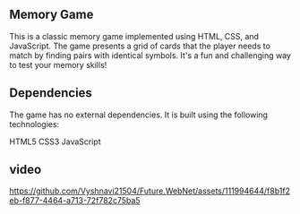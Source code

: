 ## Memory Game

This is a classic memory game implemented using HTML, CSS, and JavaScript. The game presents a grid of cards that the player needs to match by finding pairs with identical symbols. It's a fun and challenging way to test your memory skills!

## Dependencies

The game has no external dependencies. It is built using the following technologies:

HTML5
CSS3
JavaScript

## video



https://github.com/Vyshnavi21504/Future.WebNet/assets/111994644/f8b1f2eb-f877-4464-a713-72f782c75ba5


